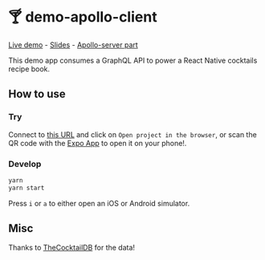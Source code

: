 # 🍸 demo-apollo-client

[Live demo](https://expo.io/@zephir77167/demo-apollo-client) - [Slides](https://slides-apollo-client.netlify.com/) - [Apollo-server part](https://github.com/adrienharnay/demo-apollo-server)

This demo app consumes a GraphQL API to power a React Native cocktails recipe book.

## How to use

### Try

Connect to [this URL](https://expo.io/@zephir77167/demo-apollo-client) and click on `Open project in the browser`, or scan the QR code with the [Expo App](https://expo.io/tools#client) to open it on your phone!.

### Develop

```bash
yarn
yarn start
```

Press `i` or `a` to either open an iOS or Android simulator.

## Misc

Thanks to [TheCocktailDB](http://www.thecocktaildb.com/) for the data!
